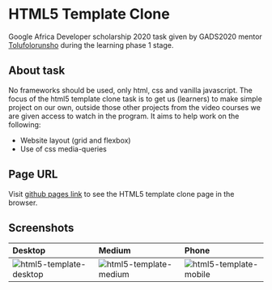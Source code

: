 # HTML5 Template Clone
Google Africa Developer scholarship 2020 task given by GADS2020 mentor [Tolufolorunsho](https://twitter.com/Developer_Tolu) during the learning phase 1 stage. 

## About task
No frameworks should be used, only html, css and vanilla javascript. The focus of the html5 template clone task is to get us (learners) to make simple project on our own, outside those other projects from the video courses we are given access to watch in the program. It aims to help work on the following:
* Website layout (grid and flexbox)
* Use of css media-queries

## Page URL
Visit [github pages link](https://ifycode.github.io/HTML5-Template-Clone/) to see the HTML5 template clone page in the browser.

## Screenshots

|Desktop |Medium |Phone |
|:-- |:-- |:-- |
|![html5-template-desktop](https://user-images.githubusercontent.com/45185388/128582942-f77e9a48-3a18-471c-baf5-f49bfb02537f.png)|![html5-template-medium](https://user-images.githubusercontent.com/45185388/128582943-602abb09-cb7e-46f9-bea3-8bbb32b1ec16.png)|![html5-template-mobile](https://user-images.githubusercontent.com/45185388/128582944-da65feff-447d-47c9-8d99-4deeb1230ed6.png)|

<!--
|Phone |Medium |
|:-- |:-- |
|![html5-template-mobile](https://user-images.githubusercontent.com/45185388/128582944-da65feff-447d-47c9-8d99-4deeb1230ed6.png)|![html5-template-medium](https://user-images.githubusercontent.com/45185388/128582943-602abb09-cb7e-46f9-bea3-8bbb32b1ec16.png)|
|:-- |:-- |
||![html5-template-desktop](https://user-images.githubusercontent.com/45185388/128582942-f77e9a48-3a18-471c-baf5-f49bfb02537f.png)|

-->

